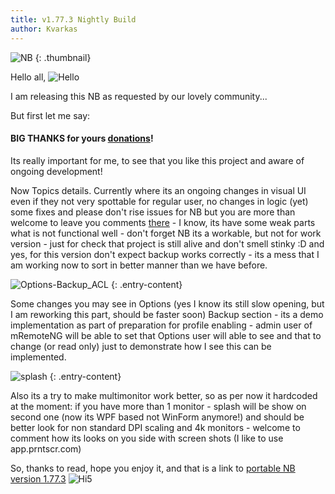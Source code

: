 ```yaml
---
title: v1.77.3 Nightly Build
author: Kvarkas 
---
```

![NB](https://img001.prntscr.com/file/img001/4PyoZdJ4Qx2uIj2iosG8iQ.png)
{: .thumbnail}

Hello all, ![Hello](https://reklama-no.ru/smiles/hi.gif)


I am releasing this NB as requested by our lovely community... 

<!--more-->

But first let me say:

#### BIG THANKS for yours [donations](https://mremoteng.org/contribute)!

Its really important for me, to see that you like this project and aware of ongoing development! 

Now Topics details.
Currently where its an ongoing changes in visual UI even if they not very spottable for regular user, no changes in logic (yet) some fixes and please don't rise issues for NB but you are more than welcome to leave you comments [there](https://github.com/mRemoteNG/mRemoteNG/issues/2245) - I know, its have some weak parts what is not functional well - don't forget NB its a workable, but not for work version - just for check that project is still alive and don't smell stinky :D and yes, for this version don't expect backup works correctly - its a mess that I am working now to sort in better manner than we have before.

![Options-Backup_ACL](https://img001.prntscr.com/file/img001/Ke3SQeQSSZGCHdOm6ICdnQ.png)
{: .entry-content}

Some changes you may see in Options (yes I know its still slow opening, but I am reworking this part, should be faster soon) Backup section - its a demo implementation as part of preparation for profile enabling - admin user of mRemoteNG will be able to set that Options user will able to see and that to change (or read only) just to demonstrate how I see this can be implemented.

![splash](https://img001.prntscr.com/file/img001/1lKfrcukQk2PZeuAmRJ2Uw.png)
{: .entry-content}

Also its a try to make multimonitor work better, so as per now it hardcoded at the moment: if you have more than 1 monitor - splash will be show on second one (now its WPF based not WinForm anymore!) and should be better look for non standard DPI scaling and 4k monitors - welcome to comment how its looks on you side with screen shots (I like to use app.prntscr.com)

So, thanks to read, hope you enjoy it, and that is a link to [portable NB version 1.77.3](https://github.com/mRemoteNG/mRemoteNG/releases/download/v1.77.3-nb/Portable.-.1.77.3.NB.rar)
![Hi5](https://reklama-no.ru/smiles/high-five.gif)